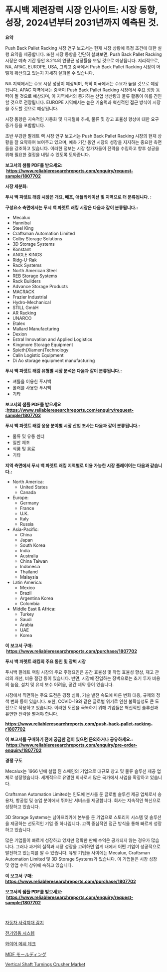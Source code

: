 <p><h1>푸시백 제련장력 시장 인사이트: 시장 동향, 성장, 2024년부터 2031년까지 예측된 것.</h1></p><p><strong>요약</strong></p>
<p><p>Push Back Pallet Racking 시장 연구 보고서는 현재 시장 상황에 특정 조건에 대한 실행 요약을 제공합니다. 또한 시장 동향을 간단히 살펴보면, Push Back Pallet Racking 시장은 예측 기간 동안 8.2%의 연평균 성장률을 보일 것으로 예상됩니다. 지리적으로, NA, APAC, EUROPE, USA, 그리고 중국에서 Push Back Pallet Racking 시장이 어떻게 확산되고 있는지 자세히 살펴볼 수 있습니다.</p><p>NA 지역에서는 주요 시장 성장이 예상되며, 특히 미국에서는 수요가 높을 것으로 예상됩니다. APAC 지역에서는 중국이 Push Back Pallet Racking 시장에서 주요 성장 동력이 될 것으로 예상되며, 이 지역에서의 증가하는 산업 생산량과 물류 활동이 이를 견인할 것으로 전망됩니다. EUROPE 지역에서는 높은 기술력과 혁신적인 접근 방식이 시장을 주도할 것으로 예상됩니다.</p><p>시장 동향은 지속적인 자동화 및 디지털화 추세, 물류 및 창고 효율성 향상에 대한 요구 증가 등을 포함합니다.</p><p>초반 부강판 팔레트 랙 시장 연구 보고서는 Push Back Pallet Racking 시장의 현재 상황을 잘 요약하여 보여주고 있으며, 예측 기간 동안 시장의 성장을 지지하는 중요한 측면들을 강조하고 있습니다. 이러한 정보는 시장 참가자들이 전략을 수립하고 향후 성공을 위해 필요한 결정을 내릴 수 있도록 도와줍니다.</p></p>
<p><strong>보고서의 샘플 PDF를 받으세요: &nbsp;<a href="https://www.reliableresearchreports.com/enquiry/request-sample/1807702">https://www.reliableresearchreports.com/enquiry/request-sample/1807702</a></strong></p>
<p><strong>시장 세분화:</strong></p>
<p><strong> 푸시 백 파렛트 래킹 시장은 개요, 배포, 애플리케이션 및 지역으로 더 분류됩니다. :</strong></p>
<p><strong>구성요소 측면에서는 푸시 백 파렛트 래킹 시장은 다음과 같이 분류됩니다.:</strong></p>
<p><ul><li>Mecalux</li><li>Hannibal</li><li>Steel King</li><li>Craftsman Automation Limited</li><li>Colby Storage Solutions</li><li>3D Storage Systems</li><li>Konstant</li><li>ANGLE KINGS</li><li>Ridg-U-Rak</li><li>Rack Systems</li><li>North American Steel</li><li>REB Storage Systems</li><li>Rack Builders</li><li>Advance Storage Products</li><li>MACRACK</li><li>Frazier Industrial</li><li>Hydro-Mechanical</li><li>STILL GmbH</li><li>AR Racking</li><li>UNARCO</li><li>Etalex</li><li>Mallard Manufacturing</li><li>Dexion</li><li>Estral Innovation and Applied Logistics</li><li>Kingmore Storage Equipment</li><li>Spieth(Xiamen)Technology</li><li>Calin Logistic Equipment</li><li>Di Ao storage equipment manufacturing</li></ul></p>
<p><strong> 푸시 백 파렛트 래킹 유형별 시장 분석은 다음과 같이 분류됩니다.:</strong></p>
<p><ul><li>셔틀을 이용한 푸시백</li><li>롤러를 사용한 푸시백</li><li>기타</li></ul></p>
<p><strong>보고서의 샘플 PDF를 받으세요 :<a href="https://www.reliableresearchreports.com/enquiry/request-sample/1807702">https://www.reliableresearchreports.com/enquiry/request-sample/1807702</a></strong></p>
<p><strong> 푸시 백 파렛트 래킹 응용 분야별 시장 산업 조사는 다음과 같이 분류됩니다.:</strong></p>
<p><ul><li>물류 및 유통 센터</li><li>일반 제조</li><li>식품 및 음료</li><li>기타</li></ul></p>
<p><strong>지역 측면에서 푸시 백 파렛트 래킹 지역별로 이용 가능한 시장 플레이어는 다음과 같습니다.:</strong></p>
<p><ul>
    <li>
        North America:
        <ul>
            <li>United States</li>
            <li>Canada</li>
        </ul>
    </li>
    <li>
        Europe:
        <ul>
            <li>Germany</li>
            <li>France</li>
            <li>U.K.</li>
            <li>Italy</li>
            <li>Russia</li>
        </ul>
    </li>
    <li>
        Asia-Pacific:
        <ul>
            <li>China</li>
            <li>Japan</li>
            <li>South Korea</li>
            <li>India</li>
            <li>Australia</li>
            <li>China Taiwan</li>
            <li>Indonesia</li>
            <li>Thailand</li>
            <li>Malaysia</li>
        </ul>
    </li>
    <li>
        Latin America:
        <ul>
            <li>Mexico</li>
            <li>Brazil</li>
            <li>Argentina Korea</li>
            <li>Colombia</li>
        </ul>
    </li>
    <li>
        Middle East & Africa:
        <ul>
            <li>Turkey</li>
            <li>Saudi</li>
            <li>Arabia</li>
            <li>UAE</li>
            <li>Korea</li>
        </ul>
    </li>
    </ul></p>
<p><strong>이 보고서 구매: &nbsp;<a href="https://www.reliableresearchreports.com/purchase/1807702">https://www.reliableresearchreports.com/purchase/1807702</a></strong></p>
<p><strong>푸시 백 파렛트 래킹의 주요 동인 및 장벽 시장</strong></p>
<p><p>푸시백 팔레트 랙링 시장의 주요 주행요인은 공간 효율성 및 작업 효율성 향상, 재고 관리의 개선, 비용 절감 등이 있습니다. 반면, 시장에 진입하는 장벽으로는 초기 투자 비용의 높음, 설치 및 유지 보수 어려움, 공간 제약 등이 있습니다.</p><p>시장에서 직면하는 주요 도전은 경쟁 심화, 기술 발전 속도에 따른 변화 대응, 규제와 정책 변화 등이 있습니다. 또한, COVID-19와 같은 글로벌 위기로 인한 불확실성도 큰 도전으로 작용하고 있습니다. 이러한 도전을 극복하기 위해 기업들은 혁신적인 솔루션과 유연한 전략을 펼쳐야 합니다.</p></p>
<p><strong><a href="https://www.reliableresearchreports.com/push-back-pallet-racking-r1807702">https://www.reliableresearchreports.com/push-back-pallet-racking-r1807702</a></strong></p>
<p><strong>이 보고서를 구매하기 전에 궁금한 점이 있으면 문의하거나 공유하세요.: &nbsp;<a href="https://www.reliableresearchreports.com/enquiry/pre-order-enquiry/1807702">https://www.reliableresearchreports.com/enquiry/pre-order-enquiry/1807702</a></strong></p>
<p><strong>경쟁 구도</strong></p>
<p><p>Mecalux는 1966 년에 설립 된 스페인의 기업으로 대규모 창고 및 물류 솔루션 제공 업체로 성장했습니다. 세계적으로 유명한 회사로서 많은 국가에서 사업을 확장하고 있습니다.</p><p>Craftsman Automation Limited는 인도에 본사를 둔 글로벌 솔루션 제공 업체로서 승용차, 항공업 및 농업 분야에서 뛰어난 서비스를 제공합니다. 회사는 지속적인 혁신으로 성장하고 있습니다.</p><p>3D Storage Systems는 남아프리카에 본부를 둔 기업으로 스토리지 시스템 및 솔루션을 제공하는 선도적인 기업 중 하나입니다. 고객 중심적인 접근 방식을 통해 빠르게 성장하고 있습니다.</p><p>많은 기업들이 빠르게 성장하고 있지만 정확한 판매 수익은 공개되지 않는 경우가 많습니다. 그러나 과거의 실적과 시장 성장을 고려하면 업계 내에서 어떤 기업이 성공적으로 발전하고 있는지를 알 수 있습니다. 유명 기업들 사이에는 Mecalux, Craftsman Automation Limited 및 3D Storage Systems가 있습니다. 이 기업들은 시장 성장 및 영업 수익 상위에 속하고 있습니다.</p></p>
<p><strong>이 보고서 구매: &nbsp; <a href="https://www.reliableresearchreports.com/purchase/1807702">https://www.reliableresearchreports.com/purchase/1807702</a></strong></p>
<p><strong>보고서의 샘플 PDF를 받으세요: &nbsp;<a href="https://www.reliableresearchreports.com/enquiry/request-sample/1807702">https://www.reliableresearchreports.com/enquiry/request-sample/1807702</a></strong><strong></strong></p>
<p>&nbsp;</p>
<p><p><a href="https://medium.com/@rickymetzdvm/%EC%9E%90%EB%8F%99%EC%B0%A8-%EB%B8%94%EB%9D%BC%EC%9D%B8%EB%93%9C-%EC%8A%A4%ED%8C%9F-%EA%B0%90%EC%A7%80-%EC%8B%9C%EC%9E%A5%EC%9D%80-%EC%8B%9C%EC%9E%A5-%EC%A0%90%EC%9C%A0%EC%9C%A8-%EA%B7%9C%EB%AA%A8-%EB%B0%8F-2031%EB%85%84%EA%B9%8C%EC%A7%80-%EC%98%88%EC%B8%A1%EB%90%9C-%EC%98%88%EC%B8%A1%EC%97%90-%EC%B4%88%EC%A0%90%EC%9D%84-%EB%A7%9E%EC%B6%A5%EB%8B%88%EB%8B%A4-4881909a0bad">자동차 사각지대 감지</a></p><p><a href="https://medium.com/@cierrahayes645/%EC%A0%84%EA%B8%B0-%EC%98%81%EB%8F%99-%EC%8B%9C%EC%8A%A4%ED%85%9C-%EC%8B%9C%EC%9E%A5-%EC%A7%80%ED%91%9C-%ED%95%B4%EB%8F%85-%EC%8B%9C%EC%9E%A5-%EC%A0%90%EC%9C%A0%EC%9C%A8-%ED%8A%B8%EB%A0%8C%EB%93%9C-%EB%B0%8F-%EC%84%B1%EC%9E%A5-%ED%8C%A8%ED%84%B4-3a7b9366d220">전기영동 시스템</a></p><p><a href="https://github.com/JackieFauhey9089475/Market-Research-Report-List-1/blob/main/857256638966.md">와이어 메쉬 데크</a></p><p><a href="https://github.com/AaronVargas43/Market-Research-Report-List-1/blob/main/627090542538.md">MDF モールディング</a></p><p><a href="https://github.com/julyju69/Market-Research-Report-List-3/blob/main/vertical-shaft-turnings-crusher-market.md">Vertical Shaft Turnings Crusher Market</a></p></p>